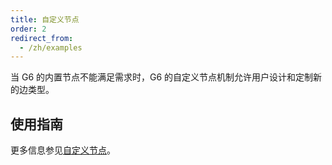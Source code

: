 ```yaml
---
title: 自定义节点
order: 2
redirect_from:
  - /zh/examples
---
```


当 G6 的内置节点不能满足需求时，G6 的自定义节点机制允许用户设计和定制新的边类型。

## 使用指南

更多信息参见[自定义节点](/zh/docs/manual/advanced/custom-node)。
